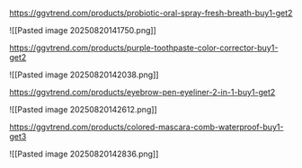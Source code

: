 

https://ggvtrend.com/products/probiotic-oral-spray-fresh-breath-buy1-get2

![[Pasted image 20250820141750.png]]



https://ggvtrend.com/products/purple-toothpaste-color-corrector-buy1-get2


![[Pasted image 20250820142038.png]]

https://ggvtrend.com/products/eyebrow-pen-eyeliner-2-in-1-buy1-get2

![[Pasted image 20250820142612.png]]



https://ggvtrend.com/products/colored-mascara-comb-waterproof-buy1-get3


![[Pasted image 20250820142836.png]]